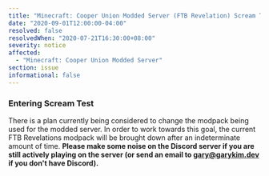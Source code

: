 ```yaml
---
title: "Minecraft: Cooper Union Modded Server (FTB Revelation) Scream Test"
date: "2020-09-01T12:00:00-04:00"
resolved: false
resolvedWhen: "2020-07-21T16:30:00+08:00"
severity: notice
affected:
  - "Minecraft: Cooper Union Modded Server"
section: issue
informational: false
---
```


### Entering Scream Test

There is a plan currently being considered to change the modpack being used for the modded server. In order to work towards this goal, the current FTB Revelations modpack will be brought down after an indeterminate amount of time. **Please make some noise on the Discord server if you are still actively playing on the server (or send an email to <gary@garykim.dev> if you don't have Discord).**
